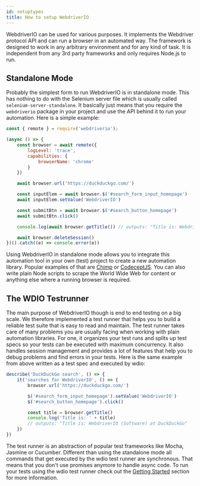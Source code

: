 ```yaml
---
id: setuptypes
title: How to setup WebdriverIO
---
```

WebdriverIO can be used for various purposes. It implements the Webdriver protocol API and can run a browser in an automated way. The framework is designed to work in any arbitrary environment and for any kind of task. It is independent from any 3rd party frameworks and only requires Node.js to run.

## Standalone Mode

Probably the simplest form to run WebdriverIO is in standalone mode. This has nothing to do with the Selenium server file which is usually called `selenium-server-standalone`. It basically just means that you require the `webdriverio` package in your project and use the API behind it to run your automation. Here is a simple example:

```js
const { remote } = require('webdriverio');

(async () => {
    const browser = await remote({
        logLevel: 'trace',
        capabilities: {
            browserName: 'chrome'
        }
    })

    await browser.url('https://duckduckgo.com/')

    const inputElem = await browser.$('#search_form_input_homepage')
    await inputElem.setValue('WebdriverIO')

    const submitBtn = await browser.$('#search_button_homepage')
    await submitBtn.click()

    console.log(await browser.getTitle()) // outputs: "Title is: WebdriverIO (Software) at DuckDuckGo"

    await browser.deleteSession()
})().catch((e) => console.error(e))
```

Using WebdriverIO in standalone mode allows you to integrate this automation tool in your own (test) project to create a new automation library. Popular examples of that are [Chimp](https://chimp.readme.io/) or [CodeceptJS](http://codecept.io/). You can also write plain Node scripts to scrape the World Wide Web for content or anything else where a running browser is required.

## The WDIO Testrunner

The main purpose of WebdriverIO though is end to end testing on a big scale. We therefore implemented a test runner that helps you to build a reliable test suite that is easy to read and maintain. The test runner takes care of many problems you are usually facing when working with plain automation libraries. For one, it organizes your test runs and splits up test specs so your tests can be executed with maximum concurrency. It also handles session management and provides a lot of features that help you to debug problems and find errors in your tests. Here is the same example from above written as a test spec and executed by wdio:

```js
describe('DuckDuckGo search', () => {
    it('searches for WebdriverIO', () => {
        browser.url('https://duckduckgo.com/')

        $('#search_form_input_homepage').setValue('WebdriverIO')
        $('#search_button_homepage').click()

        const title = browser.getTitle()
        console.log('Title is: ' + title)
        // outputs: "Title is: WebdriverIO (Software) at DuckDuckGo"
    })
})
```

The test runner is an abstraction of popular test frameworks like Mocha, Jasmine or Cucumber. Different than using the standalone mode all commands that get executed by the wdio test runner are synchronous. That means that you don't use promises anymore to handle async code. To run your tests using the wdio test runner check out the [Getting Started](GettingStarted.md) section for more information.
